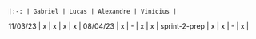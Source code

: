 	|:-: | Gabriel | Lucas | Alexandre | Vinícius | 
11/03/23 | x | x | x | x |
08/04/23 | x | - | x | x | 
sprint-2-prep | x | x | - | x | 
